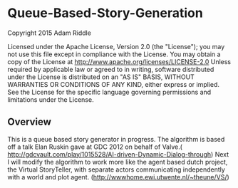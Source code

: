 # Queue-Based-Story-Generation

Copyright 2015 Adam Riddle

Licensed under the Apache License, Version 2.0 (the "License"); you may not use this file except in compliance with the License. You may obtain a copy of the License at 
http://www.apache.org/licenses/LICENSE-2.0 
Unless required by applicable law or agreed to in writing, software distributed under the License is distributed on an "AS IS" BASIS, WITHOUT WARRANTIES OR CONDITIONS OF ANY KIND, either express or implied. See the License for the specific language governing permissions and limitations under the License.

<h2> Overview </h2>

  This is a queue based story generator in progress. The algorithm is based off a talk Elan Ruskin gave at GDC 2012 on behalf of  Valve.( http://gdcvault.com/play/1015528/AI-driven-Dynamic-Dialog-through)
  Next I will modify the algorithm to work more like the agent based dutch project, the Virtual StoryTeller, with separate actors communicating independently with a world and plot agent. (http://wwwhome.ewi.utwente.nl/~theune/VS/)
